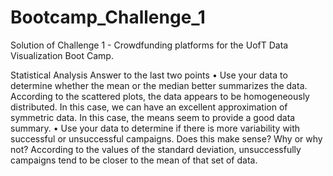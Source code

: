 # Bootcamp_Challenge_1
Solution of Challenge 1 - Crowdfunding platforms for the UofT Data Visualization Boot Camp.


Statistical Analysis Answer to the last two points
•	Use your data to determine whether the mean or the median better summarizes the data.
According to the scattered plots, the data appears to be homogeneously distributed. In this case, we can have an excellent approximation of symmetric data. In this case, the means seem to provide a good data summary.
•	Use your data to determine if there is more variability with successful or unsuccessful campaigns. Does this make sense? Why or why not?
According to the values of the standard deviation, unsuccessfully campaigns tend to be closer to the mean of that set of data. 
